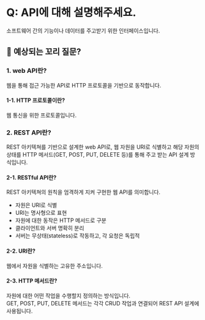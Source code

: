# Q: API에 대해 설명해주세요.

소프트웨어 간의 기능이나 데이터를 주고받기 위한 인터페이스입니다. <BR/>


## 💬 예상되는 꼬리 질문?

### 1. web API란?
웹을 통해 접근 가능한 API로 HTTP 프로토콜을 기반으로 동작합니다.

#### 1-1. HTTP 프로토콜이란?
웹 통신을 위한 프로토콜입니다.

### 2. REST API란?
REST 아키텍쳐를 기반으로 설계한 web API로, 웹 자원을 URI로 식별하고 해당 자원의 상태를 HTTP 메서드(GET, POST, PUT, DELETE 등)를 통해 주고 받는 API 설계 방식입니다.

#### 2-1. RESTful API란?
REST 아키텍쳐의 원칙을 엄격하게 지켜 구현한 웹 API를 의미합니다.
- 자원은 URI로 식별
- URI는 명사형으로 표현
- 자원에 대한 동작은 HTTP 메서드로 구분
- 클라이언트와 서버 명확히 분리
- 서버는 무상태(stateless)로 작동하고, 각 요청은 독립적
#### 2-2. URI란?
웹에서 자원을 식별하는 고유한 주소입니다.
#### 2-3. HTTP 메서드란?
자원에 대한 어떤 작업을 수행할지 정의하는 방식입니다.<br/>
GET, POST, PUT, DELETE 메서드는 각각 CRUD 작업과 연결되어 REST API 설계에 사용됩니다.
